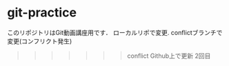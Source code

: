 # git-practice
このリポジトリはGit動画講座用です．
ローカルリポで変更. 
conflictブランチで変更(コンフリクト発生)
>>>>>>> conflict
Github上で更新 2回目
